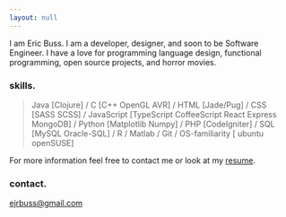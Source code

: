 ```yaml
---
layout: null
---
```

I am Eric Buss. I am a developer, designer, and soon to be Software Engineer.
I have a love for programming language design, functional programming, open
source projects, and horror movies.

### skills.

> Java [Clojure] / C [C++ OpenGL AVR] / HTML [Jade/Pug] / CSS [SASS SCSS] /
> JavaScript [TypeScript CoffeeScript React Express MongoDB] / Python [Matplotlib Numpy] /
> PHP [CodeIgniter] / SQL [MySQL Oracle-SQL] / R / Matlab / Git /
> OS-familiarity [<i class="fa fa-windows" aria-hidden="true"></i>
    <i class="fa fa-apple" aria-hidden="true"></i>
    ubuntu
    openSUSE]

For more information feel free to contact me or look at my [resume](/text/resume.pdf).

### contact.

ejrbuss@gmail.com